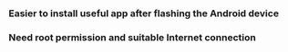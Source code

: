 ### Easier to install useful app after flashing the Android device

### Need root permission and suitable Internet connection